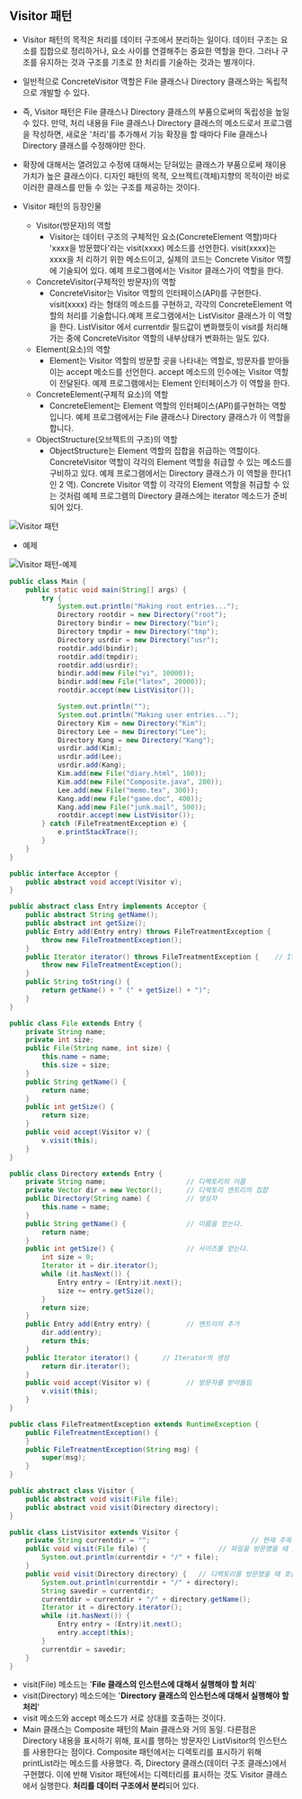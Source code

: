 Visitor 패턴
------------

-	Visitor 패턴의 목적은 처리를 데이터 구조에서 분리하는 일이다. 데이터 구조는 요소를 집합으로 정리하거나, 요소 사이를 연결해주는 중요한 역할을 한다. 그러나 구조를 유지하는 것과 구조를 기초로 한 처리를 기술하는 것과는 별개이다.
-	일반적으로 ConcreteVisitor 역할은 File 클래스나 Directory 클래스와는 독립적으로 개발할 수 있다.
-	즉, Visitor 패턴은 File 클래스나 Directory 클래스의 부품으로써의 독립성을 높일 수 있다. 만약, 처리 내용을 File 클래스나 Directory 클래스의 메소드로서 프로그램을 작성하면, 새로운 '처리'를 추가해서 기능 확장을 할 때마다 File 클래스나 Directory 클래스를 수정해야만 한다.
-	확장에 대해서는 열려있고 수정에 대해서는 닫혀있는 클래스가 부품으로써 재이용 가치가 높은 클래스이다. 디자인 패턴의 목적, 오브젝트(객체)지향의 목적이란 바로 이러한 클래스를 만들 수 있는 구조를 제공하는 것이다.

-	Visitor 패턴의 등장인물

	-	Visitor(방문자)의 역할
		-	Visitor는 데이터 구조의 구체적인 요소(ConcreteElement 역할)마다 'xxxx을 방문했다'라는 visit(xxxx) 메소드를 선언한다. visit(xxxx)는 xxxx을 처 리하기 위한 메소드이고, 실제의 코드는 Concrete Visitor 역할에 기술되어 있다. 예제 프로그램에서는 Visitor 클래스가이 역할을 한다.
	-	ConcreteVisitor(구체적인 방문자)의 역할
		-	ConcreteVisitor는 Visitor 역할의 인터페이스(API)를 구현한다. visit(xxxx) 라는 형태의 메소드를 구현하고, 각각의 ConcreteElement 역할의 처리를 기술합니다.예제 프로그램에서는 ListVisitor 클래스가 이 역할을 한다. ListVisitor 에서 currentdir 필드값이 변화했듯이 visit를 처리해 가는 중에 ConcreteVisitor 역할의 내부상태가 변화하는 일도 있다.
	-	Element(요소)의 역할
		-	Element는 Visitor 역할의 방문할 곳을 나타내는 역할로, 방문자를 받아들이는 accept 메소드를 선언한다. accept 메소드의 인수에는 Visitor 역할이 전달된다. 예제 프로그램에서는 Element 인터페이스가 이 역할을 한다.
	-	ConcreteElement(구체적 요소)의 역할
		-	ConcreteElement는 Element 역할의 인터페이스(API)를구현하는 역할입니다. 예제 프로그램에서는 File 클래스나 Directory 클래스가 이 역할을 합니다.
	-	ObjectStructure(오브젝트의 구조)의 역할
		-	ObjectStructure는 Element 역할의 집합을 취급하는 역할이다. ConcreteVisitor 역할이 각각의 Element 역할을 취급할 수 있는 메소드를 구비하고 있다. 예제 프로그램에서는 Directory 클래스가 이 역할을 한다(1 인 2 역). Concrete Visitor 역할 이 각각의 Element 역할을 취급할 수 있는 것처럼 예제 프로그램의 Directory 클래스에는 iterator 메소드가 준비되어 있다.

![Visitor 패턴](http://drive.google.com/uc?export=view&id=0ByLqiEM75qEzZVpyN0U4dllvZ1U)

-	예제

![Visitor 패턴-예제](http://drive.google.com/uc?export=view&id=0ByLqiEM75qEzcV9wdDFwUUtqemc)

```java
public class Main {
    public static void main(String[] args) {
        try {
            System.out.println("Making root entries...");
            Directory rootdir = new Directory("root");
            Directory bindir = new Directory("bin");
            Directory tmpdir = new Directory("tmp");
            Directory usrdir = new Directory("usr");
            rootdir.add(bindir);
            rootdir.add(tmpdir);
            rootdir.add(usrdir);
            bindir.add(new File("vi", 10000));
            bindir.add(new File("latex", 20000));
            rootdir.accept(new ListVisitor());              

            System.out.println("");
            System.out.println("Making user entries...");
            Directory Kim = new Directory("Kim");
            Directory Lee = new Directory("Lee");
            Directory Kang = new Directory("Kang");
            usrdir.add(Kim);
            usrdir.add(Lee);
            usrdir.add(Kang);
            Kim.add(new File("diary.html", 100));
            Kim.add(new File("Composite.java", 200));
            Lee.add(new File("memo.tex", 300));
            Kang.add(new File("game.doc", 400));
            Kang.add(new File("junk.mail", 500));
            rootdir.accept(new ListVisitor());             
        } catch (FileTreatmentException e) {
            e.printStackTrace();
        }
    }
}

public interface Acceptor {
    public abstract void accept(Visitor v);
}

public abstract class Entry implements Acceptor {
    public abstract String getName();                                   // 이름을 얻는다.
    public abstract int getSize();                                      // 사이즈를 얻는다.
    public Entry add(Entry entry) throws FileTreatmentException {       // 엔트리를 추가
        throw new FileTreatmentException();
    }
    public Iterator iterator() throws FileTreatmentException {    // Iterator의 생성
        throw new FileTreatmentException();
    }
    public String toString() {                                          // 문자열 표현
        return getName() + " (" + getSize() + ")";
    }
}

public class File extends Entry {
    private String name;
    private int size;
    public File(String name, int size) {
        this.name = name;
        this.size = size;
    }
    public String getName() {
        return name;
    }
    public int getSize() {
        return size;
    }
    public void accept(Visitor v) {
        v.visit(this);
    }
}

public class Directory extends Entry {
    private String name;                    // 디렉토리의 이름
    private Vector dir = new Vector();      // 디렉토리 엔트리의 집합
    public Directory(String name) {         // 생성자
        this.name = name;
    }
    public String getName() {               // 이름을 얻는다.
        return name;
    }
    public int getSize() {                  // 사이즈를 얻는다.
        int size = 0;
        Iterator it = dir.iterator();
        while (it.hasNext()) {
            Entry entry = (Entry)it.next();
            size += entry.getSize();
        }
        return size;
    }
    public Entry add(Entry entry) {         // 엔트리의 추가
        dir.add(entry);
        return this;
    }
    public Iterator iterator() {      // Iterator의 생성
        return dir.iterator();
    }
    public void accept(Visitor v) {         // 방문자를 받아들임
        v.visit(this);
    }
}

public class FileTreatmentException extends RuntimeException {
    public FileTreatmentException() {
    }
    public FileTreatmentException(String msg) {
        super(msg);
    }
}

public abstract class Visitor {
    public abstract void visit(File file);
    public abstract void visit(Directory directory);
}

public class ListVisitor extends Visitor {
    private String currentdir = "";                         // 현재 주목하고 있는 디렉토리명
    public void visit(File file) {                  // 파일을 방문했을 때 호출된다.
        System.out.println(currentdir + "/" + file);
    }
    public void visit(Directory directory) {   // 디렉토리를 방문했을 때 호출된다.
        System.out.println(currentdir + "/" + directory);
        String savedir = currentdir;
        currentdir = currentdir + "/" + directory.getName();
        Iterator it = directory.iterator();
        while (it.hasNext()) {
            Entry entry = (Entry)it.next();
            entry.accept(this);
        }
        currentdir = savedir;
    }
}
```

-	visit(File) 메소드는 '**File 클래스의 인스턴스에 대해서 실행해야 할 처리**'
-	visit(Directory) 메소드에는 '**Directory 클래스의 인스턴스에 대해서 실행해야 할 처리**'
-	visit 메소드와 accept 메소드가 서로 상대를 호출하는 것이다.
-	Main 클래스는 Composite 패턴의 Main 클래스와 거의 동일. 다른점은 Directory 내용을 표시하기 위해, 표시를 행하는 방문자인 ListVisitor의 인스턴스를 사용한다는 점이다. Composite 패턴에서는 디렉토리를 표시하기 위해 printList라는 메소드를 사용했다. 즉, Directory 클래스(데이터 구조 클래스)에서 구현했다. 이에 반해 Visitor 패턴에서는 디렉터리를 표시하는 것도 Visitor 클래스에서 실행한다. **처리를 데이터 구조에서 분리**되어 있다.
